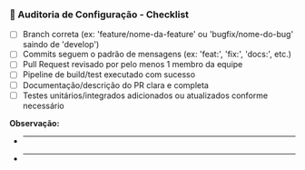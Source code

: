### 🔎 Auditoria de Configuração - Checklist

- [ ] Branch correta (ex: 'feature/nome-da-feature' ou 'bugfix/nome-do-bug' saindo de 'develop')
- [ ] Commits seguem o padrão de mensagens (ex: 'feat:', 'fix:', 'docs:', etc.)
- [ ] Pull Request revisado por pelo menos 1 membro da equipe
- [ ] Pipeline de build/test executado com sucesso
- [ ] Documentação/descrição do PR clara e completa
- [ ] Testes unitários/integrados adicionados ou atualizados conforme necessário 

**Observação:** 
- _______________________________________________________________________________________
- ______________________________________________________________________________________    